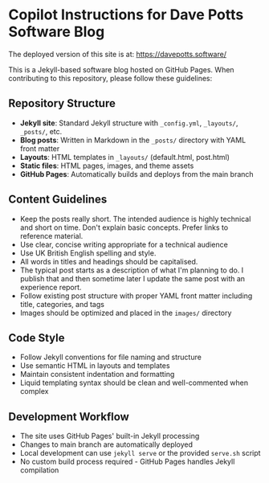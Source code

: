 # Copilot Instructions for Dave Potts Software Blog

The deployed version of this site is at: https://davepotts.software/

This is a Jekyll-based software blog hosted on GitHub Pages. When contributing to this repository, please follow these guidelines:

## Repository Structure
- **Jekyll site**: Standard Jekyll structure with `_config.yml`, `_layouts/`, `_posts/`, etc.
- **Blog posts**: Written in Markdown in the `_posts/` directory with YAML front matter
- **Layouts**: HTML templates in `_layouts/` (default.html, post.html)
- **Static files**: HTML pages, images, and theme assets
- **GitHub Pages**: Automatically builds and deploys from the main branch

## Content Guidelines
- Keep the posts really short. The intended audience is highly technical and short on time. Don't explain basic concepts. Prefer links to reference material. 
- Use clear, concise writing appropriate for a technical audience
- Use UK British English spelling and style.
- All words in titles and headings should be capitalised.
- The typical post starts as a description of what I'm planning to do. I publish that and then sometime later I update the same post with an experience report.
- Follow existing post structure with proper YAML front matter including title, categories, and tags
- Images should be optimized and placed in the `images/` directory

## Code Style
- Follow Jekyll conventions for file naming and structure
- Use semantic HTML in layouts and templates
- Maintain consistent indentation and formatting
- Liquid templating syntax should be clean and well-commented when complex

## Development Workflow
- The site uses GitHub Pages' built-in Jekyll processing
- Changes to main branch are automatically deployed
- Local development can use `jekyll serve` or the provided `serve.sh` script
- No custom build process required - GitHub Pages handles Jekyll compilation
